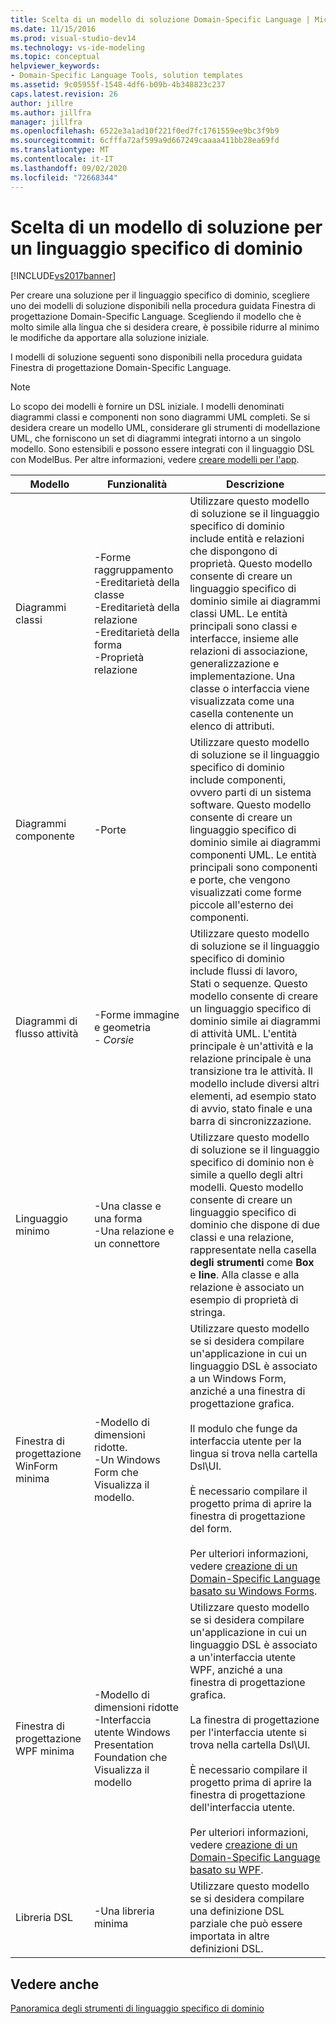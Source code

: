 ```yaml
---
title: Scelta di un modello di soluzione Domain-Specific Language | Microsoft Docs
ms.date: 11/15/2016
ms.prod: visual-studio-dev14
ms.technology: vs-ide-modeling
ms.topic: conceptual
helpviewer_keywords:
- Domain-Specific Language Tools, solution templates
ms.assetid: 9c05955f-1548-4df6-b09b-4b348823c237
caps.latest.revision: 26
author: jillre
ms.author: jillfra
manager: jillfra
ms.openlocfilehash: 6522e3a1ad10f221f0ed7fc1761559ee9bc3f9b9
ms.sourcegitcommit: 6cfffa72af599a9d667249caaaa411bb28ea69fd
ms.translationtype: MT
ms.contentlocale: it-IT
ms.lasthandoff: 09/02/2020
ms.locfileid: "72668344"
---
```

# <a name="choosing-a-domain-specific-language-solution-template"></a>Scelta di un modello di soluzione per un linguaggio specifico di dominio
[!INCLUDE[vs2017banner](../includes/vs2017banner.md)]

Per creare una soluzione per il linguaggio specifico di dominio, scegliere uno dei modelli di soluzione disponibili nella procedura guidata Finestra di progettazione Domain-Specific Language. Scegliendo il modello che è molto simile alla lingua che si desidera creare, è possibile ridurre al minimo le modifiche da apportare alla soluzione iniziale.

 I modelli di soluzione seguenti sono disponibili nella procedura guidata Finestra di progettazione Domain-Specific Language.

> [!NOTE]
> Lo scopo dei modelli è fornire un DSL iniziale. I modelli denominati diagrammi classi e componenti non sono diagrammi UML completi. Se si desidera creare un modello UML, considerare gli strumenti di modellazione UML, che forniscono un set di diagrammi integrati intorno a un singolo modello. Sono estensibili e possono essere integrati con il linguaggio DSL con ModelBus. Per altre informazioni, vedere [creare modelli per l'app](../modeling/create-models-for-your-app.md).

|Modello|Funzionalità|Descrizione|
|--------------|--------------|-----------------|
|Diagrammi classi|-Forme raggruppamento<br />-Ereditarietà della classe<br />-Ereditarietà della relazione<br />-Ereditarietà della forma<br />-Proprietà relazione|Utilizzare questo modello di soluzione se il linguaggio specifico di dominio include entità e relazioni che dispongono di proprietà. Questo modello consente di creare un linguaggio specifico di dominio simile ai diagrammi classi UML. Le entità principali sono classi e interfacce, insieme alle relazioni di associazione, generalizzazione e implementazione. Una classe o interfaccia viene visualizzata come una casella contenente un elenco di attributi.|
|Diagrammi componente|-Porte|Utilizzare questo modello di soluzione se il linguaggio specifico di dominio include componenti, ovvero parti di un sistema software. Questo modello consente di creare un linguaggio specifico di dominio simile ai diagrammi componenti UML. Le entità principali sono componenti e porte, che vengono visualizzati come forme piccole all'esterno dei componenti.|
|Diagrammi di flusso attività|-Forme immagine e geometria<br />-   *Corsie*|Utilizzare questo modello di soluzione se il linguaggio specifico di dominio include flussi di lavoro, Stati o sequenze. Questo modello consente di creare un linguaggio specifico di dominio simile ai diagrammi di attività UML. L'entità principale è un'attività e la relazione principale è una transizione tra le attività. Il modello include diversi altri elementi, ad esempio stato di avvio, stato finale e una barra di sincronizzazione.|
|Linguaggio minimo|-Una classe e una forma<br />-Una relazione e un connettore|Utilizzare questo modello di soluzione se il linguaggio specifico di dominio non è simile a quello degli altri modelli. Questo modello consente di creare un linguaggio specifico di dominio che dispone di due classi e una relazione, rappresentate nella casella **degli strumenti** come **Box** e **line**. Alla classe e alla relazione è associato un esempio di proprietà di stringa.|
|Finestra di progettazione WinForm minima|-Modello di dimensioni ridotte.<br />-Un Windows Form che Visualizza il modello.|Utilizzare questo modello se si desidera compilare un'applicazione in cui un linguaggio DSL è associato a un Windows Form, anziché a una finestra di progettazione grafica.<br /><br /> Il modulo che funge da interfaccia utente per la lingua si trova nella cartella Dsl\UI.<br /><br /> È necessario compilare il progetto prima di aprire la finestra di progettazione del form.<br /><br /> Per ulteriori informazioni, vedere [creazione di un Domain-Specific Language basato su Windows Forms](../modeling/creating-a-windows-forms-based-domain-specific-language.md).|
|Finestra di progettazione WPF minima|-Modello di dimensioni ridotte<br />-Interfaccia utente Windows Presentation Foundation che Visualizza il modello|Utilizzare questo modello se si desidera compilare un'applicazione in cui un linguaggio DSL è associato a un'interfaccia utente WPF, anziché a una finestra di progettazione grafica.<br /><br /> La finestra di progettazione per l'interfaccia utente si trova nella cartella Dsl\UI.<br /><br /> È necessario compilare il progetto prima di aprire la finestra di progettazione dell'interfaccia utente.<br /><br /> Per ulteriori informazioni, vedere [creazione di un Domain-Specific Language basato su WPF](../modeling/creating-a-wpf-based-domain-specific-language.md).|
|Libreria DSL|-Una libreria minima|Utilizzare questo modello se si desidera compilare una definizione DSL parziale che può essere importata in altre definizioni DSL.|

## <a name="see-also"></a>Vedere anche
 [Panoramica degli strumenti di linguaggio specifico di dominio](../modeling/overview-of-domain-specific-language-tools.md)

